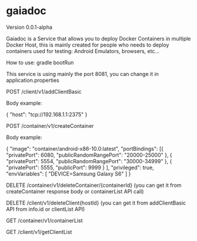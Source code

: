 # gaiadoc

Version 0.0.1-alpha

Gaiadoc is a Service that allows you to deploy Docker Containers in multiple Docker Host, this is mainly created for people who needs to deploy containers used for testing: Android Emulators, browsers, etc...

How to use: gradle bootRun

This service is using mainly the port 8081, you can change it in application.properties

POST /client/v1/addClientBasic

Body example:

{
    "host": "tcp://192.168.1.1:2375"
}

POST /container/v1/createContainer

Body example:

{
	"image": "container/android-x86-10.0:latest",
	"portBindings": [{
		"privatePort": 6080,
		"publicRandomRangePort": "20000-25000"
	},
	{
		"privatePort": 5554,
		"publicRandomRangePort": "30000-34999"
	},
	{
		"privatePort": 5555,
		"publicPort": 9999
	}
	],
	"privileged": true,
	"envVariables": [
		"DEVICE=Samsung Galaxy S6"
	]
}

DELETE /container/v1/deleteContainer/{containerId} (you can get it from createContainer response body or containerList API call)



DELETE /client/v1/deleteClient{hostId} (you can get it from addClientBasic API from info.id or clientList API)


GET /container/v1/containerList


GET /client/v1/getClientList
